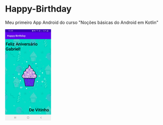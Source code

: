 # Happy-Birthday
Meu primeiro App Android do curso "Noções básicas do Android em Kotlin"

<img src ="https://github.com/VitiNho-Dev/Happy-Birthday/blob/main/app/src/print_screen/Screenshot_20211123-153953_Happy%20Birthday.jpg" width="150" height="300"/>
